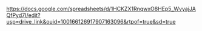 https://docs.google.com/spreadsheets/d/1HCKZX1RnqwxO8HEp5_WvyajJAQfPyd7I/edit?usp=drive_link&ouid=100166126917907163096&rtpof=true&sd=true
